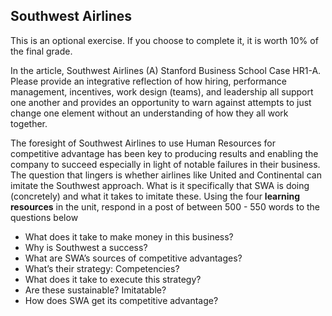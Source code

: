 ## **Southwest Airlines**

This is an optional exercise. If you choose to complete it, it is worth 10% of the final grade.

In the article, Southwest Airlines \(A\) Stanford Business School Case HR1-A. Please provide an integrative reflection of how hiring, performance management, incentives, work design \(teams\), and leadership all support one another and provides an opportunity to warn against attempts to just change one element without an understanding of how they all work together.

The foresight of Southwest Airlines to use Human Resources for competitive advantage has been key to producing results and enabling the company to succeed especially in light of notable failures in their business. The question that lingers is whether airlines like United and Continental can imitate the Southwest approach. What is it specifically that SWA is doing \(concretely\) and what it takes to imitate these. Using the four **learning resources** in the unit, respond in a post of between 500 - 550 words to the questions below

* What does it take to make money in this business?
* Why is Southwest a success?
* What are SWA’s sources of competitive advantages?
* What’s their strategy: Competencies?
* What does it take to execute this strategy?
* Are these sustainable? Imitatable?
* How does SWA get its competitive advantage?



